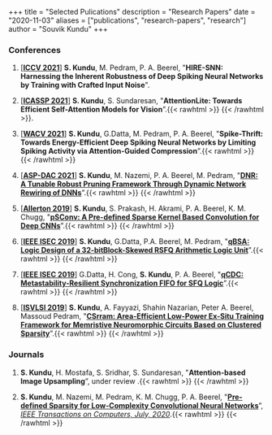 
+++
title = "Selected Pulications"
description = "Research Papers"
date = "2020-11-03"
aliases = ["publications", "research-papers", "research"]
author = "Souvik Kundu"
+++

### Conferences
1. [[**ICCV 2021**](http://iccv2021.thecvf.com/home)] **S. Kundu**, M. Pedram, P. A. Beerel, "**HIRE-SNN: Harnessing the Inherent Robustness of Deep Spiking Neural Networks by Training with Crafted Input Noise**". 
1. [[**ICASSP 2021**](https://2021.ieeeicassp.org/)] **S. Kundu**, S. Sundaresan, "**AttentionLite: Towards Efficient Self-Attention Models for Vision**”.{{< rawhtml >}} <a href="/bibs/AttentionLite_ICASSP.bib" target="_blank"><i class="fa fa-quote-right fa-lg"></i></a> <a href="https://arxiv.org/pdf/2101.05216.pdf" target="_blank"><i class="far fa-file-pdf fa-lg"></i></a> {{< /rawhtml >}}.

2. [[**WACV 2021**](http://wacv2021.thecvf.com/home)] **S. Kundu**, G.Datta, M. Pedram, P. A. Beerel, "**Spike-Thrift: Towards Energy-Efficient Deep Spiking Neural Networks by Limiting Spiking Activity via Attention-Guided Compression**”.{{< rawhtml >}} <a href="/bibs/spike_thrift_wacv2021.bib" target="_blank"><i class="fa fa-quote-right fa-lg"></i></a> <a href="https://openaccess.thecvf.com/content/WACV2021/papers/Kundu_Spike-Thrift_Towards_Energy-Efficient_Deep_Spiking_Neural_Networks_by_Limiting_Spiking_WACV_2021_paper.pdf" target="_blank"><i class="far fa-file-pdf fa-lg"></i></a> {{< /rawhtml >}}

3. [[**ASP-DAC 2021**](http://www.aspdac.com/aspdac2021/)] **S. Kundu**, M. Nazemi, P. A. Beerel, M. Pedram, "[**DNR: A Tunable Robust Pruning Framework Through Dynamic Network Rewiring of DNNs**]()”.{{< rawhtml >}} <a href="/bibs/DNR_2021.bib" target="_blank"><i class="fa fa-quote-right fa-lg"></i></a> <a href="https://arxiv.org/pdf/2011.03083.pdf" target="_blank"><i class="far fa-file-pdf fa-lg"></i></a> {{< /rawhtml >}}

4. [[**Allerton 2019**](https://allerton.csl.illinois.edu/)] **S. Kundu**, S. Prakash, H. Akrami, P. A. Beerel, K. M. Chugg, "[**pSConv: A Pre-defined Sparse Kernel Based Convolution for Deep CNNs**](https://ieeexplore.ieee.org/document/8919683)”.{{< rawhtml >}} <a href="/bibs/psconv_allerton2019.bib" target="_blank"><i class="fa fa-quote-right fa-lg"></i></a> <a href="https://arxiv.org/pdf/1910.00724.pdf" target="_blank"><i class="far fa-file-pdf fa-lg"></i></a> {{< /rawhtml >}}

5. [[**IEEE ISEC 2019**](https://isec2019.org/)] **S. Kundu**,  G.Datta, P.A. Beerel, M. Pedram, "[**qBSA: Logic Design of a 32-bitBlock-Skewed RSFQ Arithmetic Logic Unit**](https://ieeexplore.ieee.org/document/8990921)”.{{< rawhtml >}} <a href="/bibs/qbsa_isec2019.bib" target="_blank"><i class="fa fa-quote-right fa-lg"></i></a> <a href="https://ieeexplore.ieee.org/stamp/stamp.jsp?arnumber=8990921" target="_blank"><i class="far fa-file-pdf fa-lg"></i></a> {{< /rawhtml >}}

6. [[**IEEE ISEC 2019**](https://isec2019.org/)] G.Datta, H. Cong, **S. Kundu**, P. A. Beerel, "[**qCDC: Metastability-Resilient Synchronization FIFO for SFQ Logic**]()”.{{< rawhtml >}} <a href="/bibs/qcdc_isec2019.bib" target="_blank"><i class="fa fa-quote-right fa-lg"></i></a> <a href="https://ieeexplore.ieee.org/stamp/stamp.jsp?arnumber=8990965" target="_blank"><i class="far fa-file-pdf fa-lg"></i></a> {{< /rawhtml >}}

7. [[**ISVLSI 2019**](http://www.eng.ucy.ac.cy/theocharides/isvlsi19/)] **S. Kundu**, A. Fayyazi, Shahin Nazarian, Peter A. Beerel, Massoud Pedram, "[**CSrram: Area-Efficient Low-Power Ex-Situ Training Framework for Memristive Neuromorphic Circuits Based on Clustered Sparsity**](https://ieeexplore.ieee.org/document/8839473)”.{{< rawhtml >}} <a href="/bibs/csrram_isvlsi2019.bib" target="_blank"><i class="fa fa-quote-right fa-lg"></i></a> <a href="https://ieeexplore.ieee.org/stamp/stamp.jsp?arnumber=8839473" target="_blank"><i class="far fa-file-pdf fa-lg"></i></a> {{< /rawhtml >}}

### Journals
1. **S. Kundu**, H. Mostafa, S. Sridhar, S. Sundaresan, "**Attention-based Image Upsampling**”, under review .{{< rawhtml >}} <a href="/bibs/Attention_upsam_2020.bib" target="_blank"><i class="fa fa-quote-right fa-lg"></i></a> <a href="https://arxiv.org/pdf/2012.09904.pdf" target="_blank"><i class="far fa-file-pdf fa-lg"></i></a> {{< /rawhtml >}}

2. **S. Kundu**, M. Nazemi, M. Pedram, K. M. Chugg, P. A. Beerel, "[**Pre-defined Sparsity for Low-Complexity
Convolutional Neural Networks**](https://ieeexplore.ieee.org/document/8988206)”,
[*IEEE Transactions on Computers, July, 2020*](https://ieeexplore.ieee.org/xpl/RecentIssue.jsp?punumber=12).{{< rawhtml >}} <a href="/bibs/predefined_TC2020.bib" target="_blank"><i class="fa fa-quote-right fa-lg"></i></a> <a href="https://arxiv.org/pdf/2001.10710.pdf" target="_blank"><i class="far fa-file-pdf fa-lg"></i></a> <a href="https://github.com/ksouvik52/Pre-defined-sparseCNN" target="_blank"><i class="fab fa-github fa-lg"></i></a> {{< /rawhtml >}}